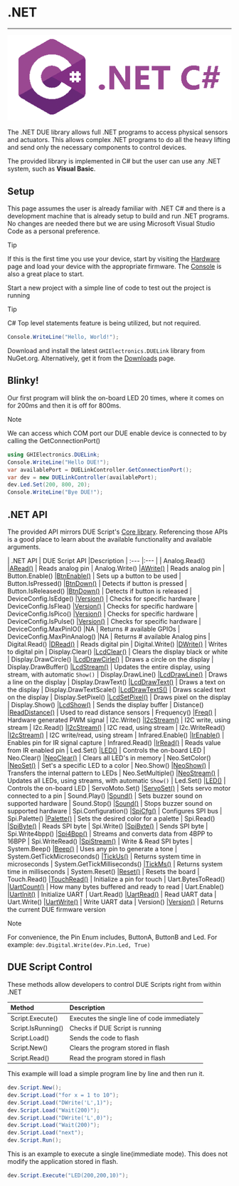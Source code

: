 # .NET

---

![.NET C#](../images/cSharp.png)

The .NET DUE library allows full .NET programs to access physical sensors and actuators. This allows complex .NET programs to do all the heavy lifting and send only the necessary components to control devices.

The provided library is implemented in C# but the user can use any .NET system, such as **Visual Basic**.

## Setup
This page assumes the user is already familiar with .NET C# and there is a development machine that is already setup to build and run .NET programs. No changes are needed there but we are using Microsoft Visual Studio Code as a personal preference.

> [!TIP]
> If this is the first time you use your device, start by visiting the [Hardware](../../hardware/intro.md) page and load your device with the appropriate firmware. The [Console](../console.md) is also a great place to start.

Start a new project with a simple line of code to test out the project is running

> [!TIP]
> C# Top level statements feature is being utilized, but not required.

```csharp
Console.WriteLine("Hello, World!");
```
Download and install the latest `GHIElectronics.DUELink` library from NuGet.org. Alternatively, get it from the [Downloads](../downloads.md) page.

## Blinky!
Our first program will blink the on-board LED 20 times, where it comes on for 200ms and then it is off for 800ms.

> [!NOTE]
> We can access which COM port our DUE enable device is connected to by calling the GetConnectionPort()

```csharp
using GHIElectronics.DUELink;
Console.WriteLine("Hello DUE!");
var availablePort = DUELinkController.GetConnectionPort();
var dev = new DUELinkController(availablePort);
dev.Led.Set(200, 800, 20);
Console.WriteLine("Bye DUE!");
```

## .NET API

The provided API mirrors DUE Script's [Core library](../due-script/corelib/corelib.md). Referencing those APIs is a good place to learn about the available functionality and available arguments.

| .NET API                   | DUE Script API											|Description
| :---                         |:---													|
| Analog.Read()                |[ARead()](../due-script/corelib/analog.md)				| Reads analog pin
| Analog.Write()               |[AWrite()](../due-script/corelib/analog.md)				| Reads analog pin
| Button.Enable()              |[BtnEnable()](../due-script/corelib/button.md)			| Sets up a button to be used
| Button.IsPressed()           |[BtnDown()](../due-script/corelib/button.md)			| Detects if button is pressed 
| Button.IsReleased()          |[BtnDown()](../due-script/corelib/button.md)			| Detects if button is released 
| DeviceConfig.IsEdge()        |[Version()](../due-script/corelib/systemfunctions.md)	| Checks for specific hardware
| DeviceConfig.IsFlea()        |[Version()](../due-script/corelib/systemfunctions.md)	| Checks for specific hardware
| DeviceConfig.IsPico()        |[Version()](../due-script/corelib/systemfunctions.md)	| Checks for specific hardware
| DeviceConfig.IsPulse()       |[Version()](../due-script/corelib/systemfunctions.md)	| Checks for specific hardware
| DeviceConfig.MaxPinIO()      |NA														| Returns # available GPIOs
| DeviceConfig.MaxPinAnalog()  |NA														| Returns # available Analog pins
| Digital.Read()               |[DRead()](../due-script/corelib/digital.md)				| Reads digital pin
| Digital.Write()              |[DWrite()](../due-script/corelib/digital.md)			| Writes to digital pin
| Display.Clear()              |[LcdClear()](../due-script/corelib/lcd.md)				| Clears the display black or white
| Display.DrawCircle()         |[LcdDrawCirle()](../due-script/corelib/lcd.md)			| Draws a circle on the display
| Display.DrawBuffer()         |[LcdStream()](../due-script/corelib/lcd.md)				| Updates the entire display, using stream, with automatic `Show()`
| Display.DrawLine()           |[LcdDrawLine()](../due-script/corelib/lcd.md)			| Draws a line on the display
| Display.DrawText()           |[LcdDrawText()](../due-script/corelib/lcd.md)			| Draws a text on the display
| Display.DrawTextScale()      |[LcdDrawTextS()](../due-script/corelib/lcd.md)			| Draws scaled text on the display
| Display.SetPixel()           |[LcdSetPixel()](../due-script/corelib/lcd.md)			| Draws pixel on the display
| Display.Show()               |[LcdShow()](../due-script/corelib/lcd.md)				| Sends the display buffer
| Distance()                   |[ReadDistance()](../due-script/corelib/distance.md)		| Used to read distance sensors
| Frequency()                  |[Freq()](../due-script/corelib/frequency.md)			| Hardware generated PWM signal
| I2c.Write()				   |[I2cStream()](../due-script/corelib/i2c.md)				| I2C write, using stream
| I2c.Read()				   |[I2cStream()](../due-script/corelib/i2c.md)				| I2C read, using stream
| I2c.WriteRead()			   |[I2cStream()](../due-script/corelib/i2c.md)				| I2C write/read, using stream
| Infrared.Enable()			   |[IrEnable()](../due-script/corelib/infrared.md)			| Enables pin for IR signal capture
| Infrared.Read()			   |[IrRead()](../due-script/corelib/infrared.md)			| Reads value from IR enabled pin
| Led.Set()	   	         	   |[LED()](../due-script/corelib/led.md)					| Controls the on-board LED
| Neo.Clear()	   	           |[NeoClear()](../due-script/corelib/neopixel.md)			| Clears all LED's in memory
| Neo.SetColor()	           |[NeoSet()](../due-script/corelib/neopixel.md)			| Set's a specific LED to a color
| Neo.Show()	   	           |[NeoShow()](../due-script/corelib/neopixel.md)			| Transfers the internal pattern to LEDs
| Neo.SetMultiple()            |[NeoStream()](../due-script/corelib/neopixel.md)		| Updates all LEDs, using streams, with automatic `Show()`
| Led.Set()	   	         	   |[LED()](../due-script/corelib/led.md)					| Controls the on-board LED
| ServoMoto.Set()	   	       |[ServoSet()](../due-script/corelib/servo.md)			| Sets servo motor connected to a pin
| Sound.Play()	   	           |[Sound()](../due-script/corelib/sound.md)				| Sets buzzer sound on supported hardware
| Sound.Stop()	   	           |[Sound()](../due-script/corelib/sound.md)				| Stops buzzer sound on supported hardware
| Spi.Configuration()	   	   |[SpiCfg()](../due-script/corelib/spi.md)				| Configures SPI bus
| Spi.Palette()	   	           |[Palette()](../due-script/corelib/spi.md)				| Sets the desired color for a palette
| Spi.Read()	   	           |[SpiByte()](../due-script/corelib/spi.md)				| Reads SPI byte
| Spi.Write()	   	           |[SpiByte()](../due-script/corelib/spi.md)				| Sends SPI byte
| Spi.Write4bpp()	   	       |[Spi4Bpp()](../due-script/corelib/spi.md)			    | Streams and converts data from 4BPP to 16BPP
| Spi.WriteRead()	   	       |[SpiStream()](../due-script/corelib/spi.md)				| Write & Read SPI bytes
| System.Beep()	   	           |[Beep()](../due-script/corelib/beep.md)					| Uses any pin to generate a tone
| System.GetTickMicroseconds() |[TickUs()](../due-script/corelib/systemfunctions.md)	| Returns system time in microseconds
| System.GetTickMilliseconds() |[TickMs()](../due-script/corelib/systemfunctions.md)	| Returns system time in milliseconds
| System.Reset()	           |[Reset()](../due-script/corelib/systemfunctions.md)		| Resets the board
| Touch.Read()	               |[TouchRead()](../due-script/corelib/touch.md)           | Initialize a pin for touch
| Uart.BytesToRead()	       |[UartCount()](../due-script/corelib/uart.md)			| How many bytes buffered and ready to read
| Uart.Enable()	               |[UartInit()](../due-script/corelib/uart.md)				| Initialize UART
| Uart.Read()	               |[UartRead()](../due-script/corelib/uart.md)				| Read UART data
| Uart.Write()	               |[UartWrite()](../due-script/corelib/uart.md)			| Write UART data
| Version()					   |[Version()](../due-script/corelib/systemfunctions.md)	| Returns the current DUE firmware version

> [!NOTE]
> For convenience, the Pin Enum includes, ButtonA, ButtonB and Led. For example: `dev.Digital.Write(dev.Pin.Led, True)`


## DUE Script Control

These methods allow developers to control DUE Scripts right from within .NET

| Method                       | Description                                        |
| :---                         |:---                                                |
| Script.Execute()	   	       | Executes the single line of code immediately       |
| Script.IsRunning()	   	   | Checks if DUE Script is running                    |
| Script.Load()	   	           | Sends the code to flash                            |
| Script.New()	   	           | Clears the program stored in flash                 |
| Script.Read()	   	           | Read the program stored in flash                 |

This example will load a simple program line by line and then run it.

```csharp
dev.Script.New();
dev.Script.Load("for x = 1 to 10");
dev.Script.Load("DWrite('L',1)");
dev.Script.Load("Wait(200)");
dev.Script.Load("DWrite('L',0)");
dev.Script.Load("Wait(200)");
dev.Script.Load("next");
dev.Script.Run();
```

This is an example to execute a single line(immediate mode). This does not modify the application stored in flash. 

```csharp
dev.Script.Execute("LED(200,200,10)");
```
